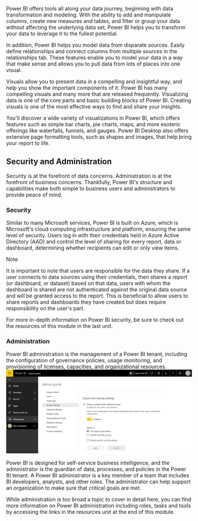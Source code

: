 Power BI offers tools all along your data journey, beginning with data transformation and modeling. With the ability to add and manipulate columns, create new measures and tables, and filter or group your data without affecting the underlying data set, Power BI helps you to transform your data to leverage it to the fullest potential.

In addition, Power BI helps you model data from disparate sources. Easily define relationships and connect columns from multiple sources in the relationships tab. These features enable you to model your data in a way that make sense and allows you to pull data from lots of places into one visual.

Visuals allow you to present data in a compelling and insightful way, and help you show the important components of it. Power BI has many compelling visuals and many more that are released frequently. Visualizing data is one of the core parts and basic building blocks of Power BI. Creating visuals is one of the most effective ways to find and share your insights.

You'll discover a wide variety of visualizations in Power BI, which offers features such as simple bar charts, pie charts, maps, and more esoteric offerings like waterfalls, funnels, and gauges. Power BI Desktop also offers extensive page formatting tools, such as shapes and images, that help bring your report to life.

## Security and Administration

Security is at the forefront of data concerns. Administration is at the forefront of business concerns. Thankfully, Power BI's structure and capabilities make both simple to business users and administrators to provide peace of mind.

### Security

Similar to many Microsoft services, Power BI is built on Azure, which is Microsoft's cloud computing infrastructure and platform, ensuring the same level of security. Users log in with their credentials held in Azure Active Directory (AAD) and control the level of sharing for every report, data or dashboard, determining whether recipients can edit or only view items. 

> [!NOTE]
> It is important to note that users are responsible for the data they share. If a user connects to data sources using their credentials, then shares a report (or dashboard, or dataset) based on that data, users with whom the dashboard is shared are not authenticated against the original data source and will be granted access to the report. This is beneficial to allow users to share reports and dashboards they have created but does require responsibility on the user's part.

For more in-depth information on Power BI security, be sure to check out the resources of this module in the last unit.

### Administration

Power BI administration is the management of a Power BI tenant, including the configuration of governance policies, usage monitoring, and provisioning of licenses, capacities, and organizational resources.
    ![Admin Portal](../media/pbi-security-01.png)

Power BI is designed for self-service business intelligence, and the administrator is the guardian of data, processes, and policies in the Power BI tenant. A Power BI administrator is a key member of a team that includes BI developers, analysts, and other roles. The administrator can help support an organization to make sure that critical goals are met.

While administration is too broad a topic to cover in detail here, you can find more information on Power BI administration including roles, tasks and tools by accessing the links in the resources unit at the end of this module.
